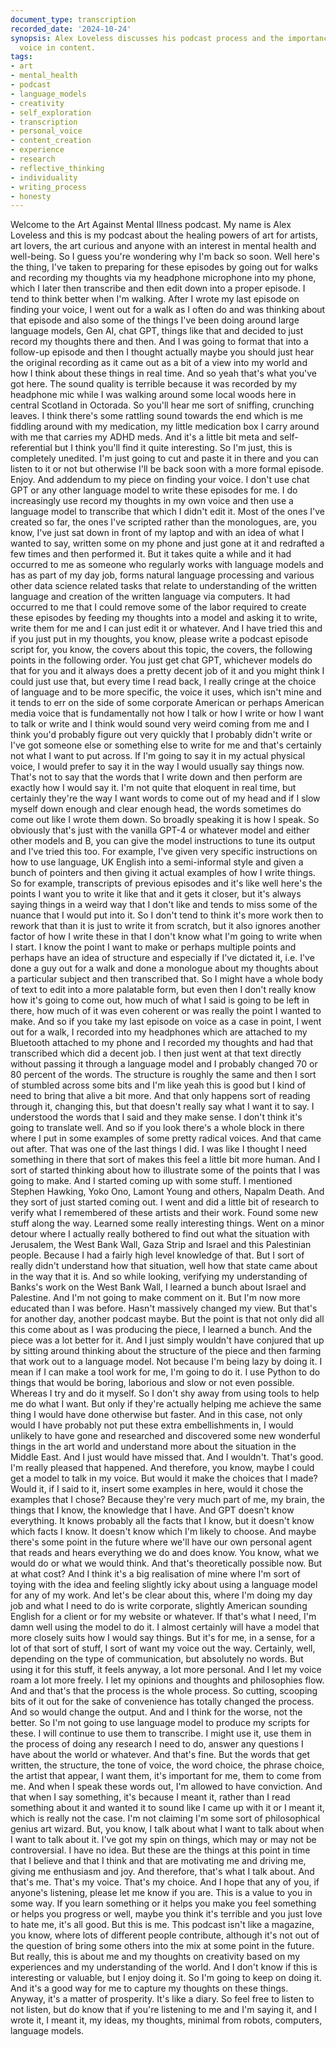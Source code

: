 ```yaml
---
document_type: transcription
recorded_date: '2024-10-24'
synopsis: Alex Loveless discusses his podcast process and the importance of personal
  voice in content.
tags:
- art
- mental_health
- podcast
- language_models
- creativity
- self_exploration
- transcription
- personal_voice
- content_creation
- experience
- research
- reflective_thinking
- individuality
- writing_process
- honesty
---
```

Welcome to the Art Against Mental Illness podcast. My name is Alex Loveless and this
is my podcast about the healing powers of art for artists, art lovers, the art curious
and anyone with an interest in mental health and well-being.
So I guess you're wondering why I'm back so soon. Well here's the thing, I've taken to
preparing for these episodes by going out for walks and recording my thoughts via my
headphone microphone into my phone, which I later then transcribe and then edit down
into a proper episode. I tend to think better when I'm walking. After I wrote my last episode
on finding your voice, I went out for a walk as I often do and was thinking about that episode and
also some of the things I've been doing around large language models, Gen AI, chat GPT, things
like that and decided to just record my thoughts there and then. And I was going to format that
into a follow-up episode and then I thought actually maybe you should just hear the original
recording as it came out as a bit of a view into my world and how I think about these things in
real time. And so yeah that's what you've got here. The sound quality is terrible because it
was recorded by my headphone mic while I was walking around some local woods here in central
Scotland in Octorada. So you'll hear me sort of sniffing, crunching leaves. I think there's some
rattling sound towards the end which is me fiddling around with my medication, my little
medication box I carry around with me that carries my ADHD meds. And it's a little bit meta and
self-referential but I think you'll find it quite interesting. So I'm just, this is completely
unedited. I'm just going to cut and paste it in there and you can listen to it or not but
otherwise I'll be back soon with a more formal episode. Enjoy. And addendum to my
piece on finding your voice. I don't use chat GPT or any other language model to
write these episodes for me. I do increasingly use record my thoughts in my own voice
and then use a language model to transcribe that which I didn't edit it.
Most of the ones I've created so far, the ones I've scripted rather than the monologues,
are, you know, I've just sat down in front of my laptop and with an idea of what I wanted to say,
written some on my phone and just gone at it and redrafted a few times and then performed it.
But it takes quite a while and it had occurred to me as someone who regularly works with language
models and has as part of my day job, forms natural language processing and various other
data science related tasks that relate to understanding of the written language and
creation of the written language via computers. It had occurred to me that I could remove some of the
labor required to create these episodes by feeding my thoughts into a model and asking it
to write, write them for me and I can just edit it or whatever. And I have tried this and
if you just put in my thoughts, you know, please write a
podcast episode script for, you know, the covers about this topic, the covers, the following points
in the following order. You just get chat GPT, whichever models do that for you and it
always does a pretty decent job of it and
you might think I could just use that, but every time I read back, I really cringe at the
choice of language and to be more specific, the voice it uses, which isn't mine and
it tends to err on the side of some corporate American or perhaps
American media voice that is fundamentally not how I talk or how I write or how I want to talk
or write and I think would sound very weird coming from me and I think you'd probably figure
out very quickly that I probably didn't write or I've got someone else or something else to write
for me and that's certainly not what I want to put across. If I'm going to say it in my actual
physical voice, I would prefer to say it in the way I would usually say things now. That's not to say
that the words that I write down and then perform are exactly how I would say it. I'm not
quite that eloquent in real time, but certainly they're the way I want words to come out of my
head and if I slow myself down enough and clear enough head, the words sometimes do come out like
I wrote them down. So broadly speaking it is how I speak. So obviously that's just with the vanilla
GPT-4 or whatever model and either other models and B, you can give the model instructions to
tune its output and I've tried this too. For example, I've given very specific instructions
on how to use language, UK English into a semi-informal style and given a bunch of pointers and
then giving it actual examples of how I write things. So for example, transcripts of previous
episodes and it's like well here's the points I want you to write it like that and it gets it
closer, but it's always saying things in a weird way that I don't like and tends to miss some of
the nuance that I would put into it. So I don't tend to think it's more work then to rework that
than it is just to write it from scratch, but it also ignores another factor of how I write these
in that I don't know what I'm going to write when I start. I know the point I want to make
or perhaps multiple points and perhaps have an idea of structure and especially if I've dictated
it, i.e. I've done a guy out for a walk and done a monologue about my thoughts about a particular
subject and then transcribed that. So I might have a whole body of text to edit into a more
palatable form, but even then I don't really know how it's going to come out, how much of what I said
is going to be left in there, how much of it was even coherent or was really the point I wanted to
make. And so if you take my last episode on voice as a case in point, I went out for a walk, I
recorded into my headphones which are attached to my
Bluetooth attached to my phone and I recorded my thoughts and had that transcribed
which did a decent job. I then just went at that text
directly without passing it through a language model and I probably changed
70 or 80 percent of the words. The structure is roughly the same and
then I sort of stumbled across some bits and I'm like yeah this is good but I kind of need to
bring that alive a bit more. And that only happens sort of reading through it, changing this,
but that doesn't really say what I want it to say. I understood the words that I said and
they make sense. I don't think it's going to translate well. And so if you look there's
a whole block in there where I put in some examples of some pretty radical voices.
And that came out after. That was one of the last things I did. I was like I thought I need
something in there that sort of makes this feel a little bit more human. And I sort of started
thinking about how to illustrate some of the points that I was going to make. And I started
coming up with some stuff. I mentioned Stephen Hawking, Yoko Ono, Lamont Young and others,
Napalm Death. And they sort of just started coming out. I went and did a little bit of research to
verify what I remembered of these artists and their work. Found some new stuff along the way.
Learned some really interesting things. Went on a minor detour where I actually
really bothered to find out what the situation with Jerusalem,
the West Bank Wall, Gaza Strip and Israel and this Palestinian people.
Because I had a fairly high level knowledge of that. But I sort of really didn't understand how
that situation, well how that state came about in the way that it is. And so while looking,
verifying my understanding of Banks's work on the West Bank Wall, I learned a bunch about Israel
and Palestine. And I'm not going to make comment on it. But I'm now more educated than I was before.
Hasn't massively changed my view. But that's for another day, another podcast maybe.
But the point is that not only did all this come about as I was producing the piece,
I learned a bunch. And the piece was a lot better for it. And I just simply wouldn't
have conjured that up by sitting around thinking about the structure of the
piece and then farming that work out to a language model. Not because I'm being lazy
by doing it. I mean if I can make a tool work for me, I'm going to do it. I use Python to do things
that would be boring, laborious and slow or not even possible. Whereas I try and do it myself. So
I don't shy away from using tools to help me do what I want. But only if they're
actually helping me achieve the same thing I would have done otherwise but faster.
And in this case, not only would I have probably not put these extra embellishments in,
I would unlikely to have gone and researched and discovered some
new wonderful things in the art world and understand more about the situation in the
Middle East. And I just would have missed that. And I wouldn't. That's good. I'm really pleased
that happened. And therefore, you know, maybe I could get a model to talk in my voice. But
would it make the choices that I made? Would it, if I said to it, insert some examples in here,
would it chose the examples that I chose? Because they're very much part of me, my brain,
the things that I know, the knowledge that I have. And GPT doesn't know everything.
It knows probably all the facts that I know, but it doesn't know which facts I know.
It doesn't know which I'm likely to choose. And maybe there's some point in the future
where we'll have our own personal agent that reads and hears everything we do and does know.
You know, what we would do or what we would think. And that's theoretically possible now.
But at what cost? And I think it's a big realisation of mine where I'm sort of
toying with the idea and feeling slightly icky about using a language model for any of my work.
And let's be clear about this, where I'm doing my day job and what I need to do is write
corporate, slightly American sounding English for a client or for my website or whatever.
If that's what I need, I'm damn well using the model to do it.
I almost certainly will have a model that more closely suits how I would say things. But
it's for me, in a sense, for a lot of that sort of stuff, I sort of want my voice out the way.
Certainly, well, depending on the type of communication, but
absolutely no words. But using it for this stuff, it feels anyway, a lot more personal.
And I let my voice roam a lot more freely. I let my opinions and thoughts and philosophies
flow. And and that's that the process is the whole process. So cutting, scooping bits of it out
for the sake of convenience has totally changed the process. And so would change the output.
And and I think for the worse, not the better. So
I'm not going to use
language model to produce my scripts for these. I will continue to use them to transcribe.
I might use it, use them in the process of doing any research I need to do,
answer any questions I have about the world or whatever. And that's fine. But the words that get
written, the structure, the tone of voice, the word choice, the phrase choice, the artist that
appear, I want them, it's important for me, them to come from me. And when I speak these words out,
I'm allowed to have conviction. And that when I say something, it's because I meant it,
rather than I read something about it and wanted it to sound like I came up with it or I meant it,
which is really not the case. I'm not claiming I'm some sort of philosophical genius art
wizard. But, you know, I talk about what I want to talk about when I want to talk about it.
I've got my spin on things, which may or may not be controversial. I have no idea.
But these are the things at this point in time that I believe and that I think and that are
motivating me and driving me, giving me enthusiasm and joy. And therefore, that's what I talk about.
And that's me. That's my voice. That's my choice. And I hope that any of you,
if anyone's listening, please let me know if you are. This is a value to you in some way.
If you learn something or it helps you make you feel something or helps you
progress or well, maybe you think it's terrible and you just love to hate me, it's all good.
But this is me. This podcast isn't like a magazine, you know, where lots of different people
contribute, although it's not out of the question of bring some others into the mix at some point
in the future. But really, this is about me and my thoughts on creativity based on my experiences
and my understanding of the world. And I don't know if this is interesting or valuable, but I
enjoy doing it. So I'm going to keep on doing it. And it's a good way for me to capture my thoughts
on these things. Anyway, it's a matter of prosperity. It's like a diary.
So feel free to listen to not listen, but do know that if you're listening to me and I'm saying it,
and I wrote it, I meant it, my ideas, my thoughts, minimal from robots, computers, language models.
